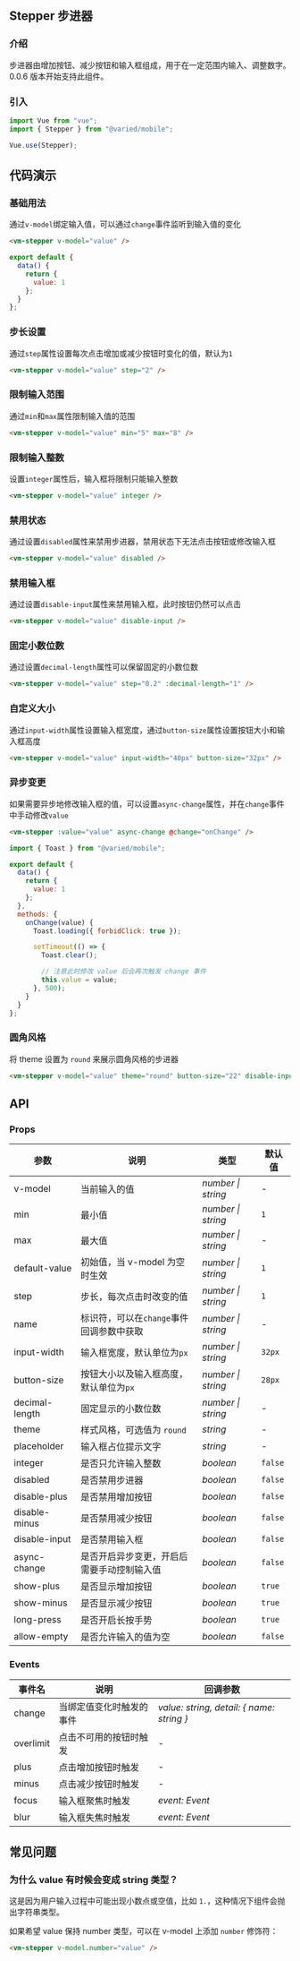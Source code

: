 ## Stepper 步进器

### 介绍

步进器由增加按钮、减少按钮和输入框组成，用于在一定范围内输入、调整数字。0.0.6 版本开始支持此组件。

### 引入

```js
import Vue from "vue";
import { Stepper } from "@varied/mobile";

Vue.use(Stepper);
```

## 代码演示

### 基础用法

通过`v-model`绑定输入值，可以通过`change`事件监听到输入值的变化

```html
<vm-stepper v-model="value" />
```

```js
export default {
  data() {
    return {
      value: 1
    };
  }
};
```

### 步长设置

通过`step`属性设置每次点击增加或减少按钮时变化的值，默认为`1`

```html
<vm-stepper v-model="value" step="2" />
```

### 限制输入范围

通过`min`和`max`属性限制输入值的范围

```html
<vm-stepper v-model="value" min="5" max="8" />
```

### 限制输入整数

设置`integer`属性后，输入框将限制只能输入整数

```html
<vm-stepper v-model="value" integer />
```

### 禁用状态

通过设置`disabled`属性来禁用步进器，禁用状态下无法点击按钮或修改输入框

```html
<vm-stepper v-model="value" disabled />
```

### 禁用输入框

通过设置`disable-input`属性来禁用输入框，此时按钮仍然可以点击

```html
<vm-stepper v-model="value" disable-input />
```

### 固定小数位数

通过设置`decimal-length`属性可以保留固定的小数位数

```html
<vm-stepper v-model="value" step="0.2" :decimal-length="1" />
```

### 自定义大小

通过`input-width`属性设置输入框宽度，通过`button-size`属性设置按钮大小和输入框高度

```html
<vm-stepper v-model="value" input-width="40px" button-size="32px" />
```

### 异步变更

如果需要异步地修改输入框的值，可以设置`async-change`属性，并在`change`事件中手动修改`value`

```html
<vm-stepper :value="value" async-change @change="onChange" />
```

```js
import { Toast } from "@varied/mobile";

export default {
  data() {
    return {
      value: 1
    };
  },
  methods: {
    onChange(value) {
      Toast.loading({ forbidClick: true });

      setTimeout(() => {
        Toast.clear();

        // 注意此时修改 value 后会再次触发 change 事件
        this.value = value;
      }, 500);
    }
  }
};
```

### 圆角风格

将 theme 设置为 `round` 来展示圆角风格的步进器

```html
<vm-stepper v-model="value" theme="round" button-size="22" disable-input />
```

## API

### Props

| 参数           | 说明                                       | 类型               | 默认值  |
| -------------- | ------------------------------------------ | ------------------ | ------- |
| v-model        | 当前输入的值                               | _number \| string_ | -       |
| min            | 最小值                                     | _number \| string_ | `1`     |
| max            | 最大值                                     | _number \| string_ | -       |
| default-value  | 初始值，当 v-model 为空时生效              | _number \| string_ | `1`     |
| step           | 步长，每次点击时改变的值                   | _number \| string_ | `1`     |
| name           | 标识符，可以在`change`事件回调参数中获取   | _number \| string_ | -       |
| input-width    | 输入框宽度，默认单位为`px`                 | _number \| string_ | `32px`  |
| button-size    | 按钮大小以及输入框高度，默认单位为`px`     | _number \| string_ | `28px`  |
| decimal-length | 固定显示的小数位数                         | _number \| string_ | -       |
| theme          | 样式风格，可选值为 `round`                 | _string_           | -       |
| placeholder    | 输入框占位提示文字                         | _string_           | -       |
| integer        | 是否只允许输入整数                         | _boolean_          | `false` |
| disabled       | 是否禁用步进器                             | _boolean_          | `false` |
| disable-plus   | 是否禁用增加按钮                           | _boolean_          | `false` |
| disable-minus  | 是否禁用减少按钮                           | _boolean_          | `false` |
| disable-input  | 是否禁用输入框                             | _boolean_          | `false` |
| async-change   | 是否开启异步变更，开启后需要手动控制输入值 | _boolean_          | `false` |
| show-plus      | 是否显示增加按钮                           | _boolean_          | `true`  |
| show-minus     | 是否显示减少按钮                           | _boolean_          | `true`  |
| long-press     | 是否开启长按手势                           | _boolean_          | `true`  |
| allow-empty    | 是否允许输入的值为空                       | _boolean_          | `false` |

### Events

| 事件名    | 说明                     | 回调参数                                  |
| --------- | ------------------------ | ----------------------------------------- |
| change    | 当绑定值变化时触发的事件 | _value: string, detail: { name: string }_ |
| overlimit | 点击不可用的按钮时触发   | -                                         |
| plus      | 点击增加按钮时触发       | -                                         |
| minus     | 点击减少按钮时触发       | -                                         |
| focus     | 输入框聚焦时触发         | _event: Event_                            |
| blur      | 输入框失焦时触发         | _event: Event_                            |

## 常见问题

### 为什么 value 有时候会变成 string 类型？

这是因为用户输入过程中可能出现小数点或空值，比如 `1.`，这种情况下组件会抛出字符串类型。

如果希望 value 保持 number 类型，可以在 v-model 上添加 `number` 修饰符：

```html
<vm-stepper v-model.number="value" />
```
